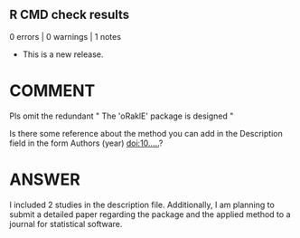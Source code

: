 ## R CMD check results

0 errors | 0 warnings | 1 notes

* This is a new release.


# COMMENT
Pls omit the redundant " The 'oRaklE' package is designed "

Is there some reference about the method you can add in the Description
field in the form Authors (year) <doi:10.....>?

# ANSWER
I included 2 studies in the description file. Additionally, I am planning to submit a detailed paper regarding the package and the applied method to a journal for statistical software.
